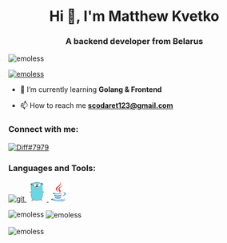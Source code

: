 <h1 align="center">Hi 👋, I'm Matthew Kvetko</h1>
<h3 align="center">A backend developer from Belarus</h3>

<p align="left"> <img src="https://komarev.com/ghpvc/?username=emoless&label=Profile%20views&color=0e75b6&style=flat" alt="emoless" /> </p>

<p align="left"> <a href="https://github.com/ryo-ma/github-profile-trophy"><img src="https://github-profile-trophy.vercel.app/?username=emoless" alt="emoless" /></a> </p>

- 🌱 I’m currently learning **Golang & Frontend**

- 📫 How to reach me **scodaret123@gmail.com**

<h3 align="left">Connect with me:</h3>
<p align="left">
<a href="https://discord.gg/Diff#7979" target="blank"><img align="center" src="https://raw.githubusercontent.com/rahuldkjain/github-profile-readme-generator/master/src/images/icons/Social/discord.svg" alt="Diff#7979" height="30" width="40" /></a>
</p>

<h3 align="left">Languages and Tools:</h3>
<p align="left"> <a href="https://git-scm.com/" target="_blank" rel="noreferrer"> <img src="https://www.vectorlogo.zone/logos/git-scm/git-scm-icon.svg" alt="git" width="40" height="40"/> </a> <a href="https://golang.org" target="_blank" rel="noreferrer"> <img src="https://raw.githubusercontent.com/devicons/devicon/master/icons/go/go-original.svg" alt="go" width="40" height="40"/> </a> <a href="https://www.java.com" target="_blank" rel="noreferrer"> <img src="https://raw.githubusercontent.com/devicons/devicon/master/icons/java/java-original.svg" alt="java" width="40" height="40"/> </a> </p>

<p><img align="left" src="https://github-readme-stats.vercel.app/api/top-langs?username=emoless&show_icons=true&locale=en&layout=compact" alt="emoless" /></p>

<p>&nbsp;<img align="center" src="https://github-readme-stats.vercel.app/api?username=emoless&show_icons=true&locale=en" alt="emoless" /></p>

<p><img align="center" src="https://github-readme-streak-stats.herokuapp.com/?user=emoless&" alt="emoless" /></p>
